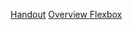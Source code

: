 [Handout](https://github.com/neuefische/cgn-web-23-3/blob/main/sessions/css-flexbox-new/css-flexbox.md)
[Overview Flexbox](https://css-tricks.com/snippets/css/a-guide-to-flexbox/)
